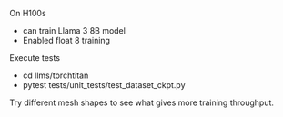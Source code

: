 On H100s
- can train Llama 3 8B model
- Enabled float 8 training

Execute tests
- cd llms/torchtitan
- pytest tests/unit_tests/test_dataset_ckpt.py

Try different mesh shapes to see what gives more training throughput.
